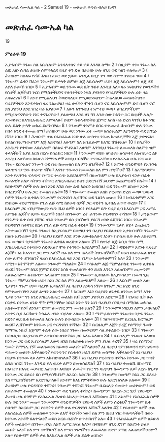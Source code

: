 ﻿
 መጽሐፈ ሳሙኤል ካል - 2 Samuel 19 - መጽሐፍ ቅዱስ ብሉይ ኪዳን
# መጽሐፈ ሳሙኤል ካል
19
### ምዕራፍ 19
ኢዮአብም ንጉሡ ስለ አቤሴሎም እንዳለቀሰና ዋይ ዋይ እንዳለ ሰማ።
2 ፤ በዚያም ቀን። ንጉሡ ስለ ልጁ አዘነ ሲባል ሕዝቡ ሰምቶአልና የዚያ ቀን ድል በሕዝቡ ሁሉ ዘንድ ወደ ኀዘን ተለወጠ።
3 ፤ ሕዝቡም ከሰልፍ የሸሸ ሕዝብ አፍሮ ወደ ኋላው እንዲል በዚያ ቀን ወደ ከተማ ተሰርቆ ገባ።
4 ፤ ንጉሡም ፊቱን ሸፈነ፥ ንጉሡም በታላቅ ድምፅ። ልጄ አቤሴሎም ሆይ፥ ልጄ አቤሴሎም፥ ልጄ ሆይ እያለ ይጮኽ ነበር።
5 ፤ ኢዮአብም ወደ ንጉሡ ወደ ቤት ገብቶ እንዲህ አለ። ዛሬ ነፍስህንና የወንዶችና የሴቶች ልጆችህን ነፍስ የሚስቶችህንና የቁባቶችህን ነፍስ ያዳኑትን የባሪያዎችህን ሁሉ ፊት ዛሬ አሳፍረሃል፤
6 ፤ አንተ የሚጠሉህን ትወድዳለህ፥ የሚወድዱህንም ትጠላለህ። መሳፍንትህንና ባሪያዎችህን እንዳታስብ ዛሬ ገልጠሃል፤ ዛሬ ሁላችን ሞተን ቢሆን ኖር አቤሴሎምም ድኖ ቢሆን ኖሮ ደስ ያሰኘህ እንደ ነበረ ዛሬ አያለሁ።
7 ፤ አሁን እንግዲህ ተነሥተህ ውጣ፥ ለባሪያዎችህም የሚያጽናናቸውን ነገር ተናገራቸው፤ ያልወጣህ እንደ ሆነ ግን አንድ ሰው ከአንተ ጋር በዚህች ሌሊት እንዳይቀር በእግዚአብሔር እምላለሁ፤ ይህም ከብላቴናነትህ ጀምሮ እስከ ዛሬ ድረስ ካገኘህ ክፉ ነገር ሁሉ ይልቅ ታላቅ መከራ ይሆንብሃል።
8 ፤ ንጉሡም ተነሥቶ በበሩ ተቀመጠ፤ ሕዝቡም ሁሉ ንጉሡ በበሩ እንደ ተቀመጠ ሰማ፤ ሕዝቡም ሁሉ ወደ ንጉሡ ፊት መጣ። እስራኤልም እያንዳንዱ ወደ ድንኳኑ ሸሽቶ ነበር።
9 ፤ ሕዝቡም ሁሉ በእስራኤል ነገድ ሁሉ ውስጥ። ንጉሡ ከጠላቶቻችን እጅ ታድጎናል፥ ከፍልስጥኤማውያንም እጅ አድኖናል፤ አሁንም ስለ አቤሴሎም ከአገር ሸሽቶአል።
10 ፤ በላያችን እንዲሆን የቀባነው አቤሴሎም በሰልፍ ሞቶአል፤ አሁንም እንግዲህ ንጉሡን ለመመለስ ስለምን ዝም ትላላችሁ? እያለ እርስ በርሱ ይከራከር ነበር።
11 ፤ ንጉሡም ዳዊት ለካህናቱ ለሳዶቅና ለአብያታር ልኮ እንዲህ አላቸው። ለይሁዳ ሽማግሌዎች እንዲህ ብላችሁ ተናገሩአቸው። የእስራኤል ሁሉ ነገር ወደ ንጉሡ ደርሶአልና ንጉሡን ወደ ቤቱ ከመመለስ ስለ ምን ዘገያችሁ?
12 ፤ እናንተ ወንድሞቼ፥ የአጥንቴ ፍላጭና የሥጋዬ ቍራጭ ናችሁ፤ እናንተ ንጉሡን ከመመለስ ስለ ምን ዘገያችሁ?
13 ፤ ለአሜሳይም። አንተ የአጥንቴ ፍላጭና የሥጋዬ ቍራጭ አይደለህምን? በዘመንህም ሁሉ በኢዮአብ ፋንታ በፊቴ የሠራዊት አለቃ ሳትሆን ብትቀር እግዚአብሔር ይህን ያድርግብኝ ይህንም ይጨምርብኝ በሉት።
14 ፤ የይሁዳንም ሰዎች ሁሉ ልብ እንደ አንድ ሰው ልብ አድርጎ አዘነበለ፤ ወደ ንጉሡም ልከው። አንተ ከባሪያዎችህ ሁሉ ጋር ተመለስ አሉት።
15 ፤ ንጉሡም ተመልሶ እስከ ዮርዳኖስ ድረስ መጣ። የይሁዳ ሰዎች ንጉሡን ሊቀበሉ ንጉሡንም ዮርዳኖስን ሊያሻግሩ ወደ ጌልገላ መጡ።
16 ፤ ከብራቂምም አገር የነበረው ብንያማዊው የጌራ ልጅ ሳሚ ከይሁዳ ሰዎች ጋር ዳዊትን ሊቀበል ፈጥኖ ወረደ።
17 ፤ ከእርሱም ጋር ብንያማውያን የሆኑ ሺህ ሰዎች ነበሩ፥ የሳኦልም ቤት ባሪያ ሲባ ከእርሱም ጋር አሥራ አምስቱ ልጆችና ሀያው ባሪያዎች ነበሩ፤ በንጉሡም ፊት ፈጥነው ዮርዳኖስን ተሻገሩ።
18 ፤ ታንኳውም የንጉሥን ቤተ ሰብ ያሻግር ዘንድ ንጉሡም ደስ ያሰኘውን ያደርግ ዘንድ ይሸጋገር ነበር። ንጉሡም ዮርዳኖስን ከተሻገረ በኋላ የጌራ ልጅ ሳሚ በፊቱ ተደፋ።
19 ፤ ንጉሡንም። ጌታዬ ሆይ፥ ኃጢአቴን አትቍጠርብኝ፤ ጌታዬ ንጉሡ፥ ከኢየሩሳሌም በወጣህ ቀን ባሪያህ የበደልሁህን አታስብብኝ፥ ንጉሡም በልቡ አያኑረው።
20 ፤ ባሪያህ በደለኛ እንደ ሆንሁ አውቄአለሁና እነሆ፥ ከዮሴፍ ቤት ሁሉ አስቀድሜ ዛሬ መጣሁ፥ ጌታዬንም ንጉሡን ልቀበል ወረድሁ አለው።
21 ፤ የጽሩያ ልጅ አቢሳ ግን። ሳሚ እግዚአብሔር የቀባውን ሰድቦአልና ሞት የተገባው አይደለምን? አለ።
22 ፤ ዳዊትም። እናንተ የጽሩያ ልጆች፥ እኔ ከእናንተ ጋር ምን አለኝ? ዛሬ ስለ ምን ጠላቶች ትሆኑብኛላችሁ? ዛሬስ በእስራኤል ዘንድ ሰው ሊሞት ይገባልን? ዛሬስ በእስራኤል ላይ እንደ ነገሥሁ አላወቅሁምን? አለ።
23 ፤ ንጉሡም ሳሚን። አትሞትም አለው። ንጉሡም ማለለት።
24 ፤ የሳኦልም ልጅ ሜምፊቦስቴ ንጉሡን ሊቀበል ወረደ፤ ንጉሡም ከሄደ ጀምሮ በደኅና እስከ ተመለሰበት ቀን ድረስ እግሩን አልጠገነም፥ ጢሙንም አልቈረጠም፥ ልብሱንም አላጠበም ነበር።
25 ፤ ንጉሡም ሊቀበለው ከኢየሩሳሌም በመጣ ጊዜ ንጉሡ። ሜምፊቦስቴ ሆይ፥ ከእኔ ጋር ስለ ምን አልወጣህም? አለው።
26 ፤ እርሱም መልሶ አለ። ጌታዬን፥ ንጉሥ ሆይ፥ ባሪያዬ አታለለኝ፤ እኔ ባሪያህ አንካሳ ነኝና። ከንጉሥ ጋር እሄድ ዘንድ የምቀመጥበትን አህያ ልጫን አልሁት።
27 ፤ እርሱም እኔን ባሪያህን ለጌታዬ ለንጉሡ አማ፤ አንተ ጌታዬ ንጉሥ ግን እንደ እግዚአብሔር መልአክ ነህ፤ ደስም ያሰኘህን አድርግ።
28 ፤ የአባቴ ቤት ሁሉ በጌታዬ በንጉሡ ዘንድ ሞት የሚገባቸው ነበሩ፤ አንተ ግን እኔን ባሪያህን በገበታህ በሚበሉ መካከል አስቀመጥኸኝ፤ ለንጉሥ ደግሞ ለመናገር ምን መብት አለኝ?
29 ፤ ንጉሡም። ነገርህን ለምን ታበዛለህ? አንተና ሲባ እርሻውን ትካፈሉ ዘንድ ብያለሁ አለው።
30 ፤ ሜምፊቦስቴም ንጉሡን። ጌታዬ ንጉሡ በደኅና ወደ ቤቱ ከተመለሰ እርሱ ሁሉን ይውሰደው አለው።
31 ፤ ገለዓዳዊውም ቤርዜሊ ከሮግሊም ወረደ፤ ሊሸኘውም ከንጉሡ ጋር ዮርዳኖስን ተሻገረ።
32 ፤ ቤርዜሊም እጅግ ያረጀ የሰማንያ ዓመት ሽማግሌ ነበረ፤ እጅግም ትልቅ ሰው ነበረና ንጉሡ በመሃናይም ሳለ ይቀልበው ነበር።
33 ፤ ንጉሡም ቤርዜሊን። በኢየሩሳሌም እቀልብህ ዘንድ ከእኔ ጋር እለፍ አለው።
34 ፤ ቤርዜሊም ንጉሡን አለው። ከንጉሡ ጋር ወደ ኢየሩሳሌም እወጣ ዘንድ ከሕይወቴ ዘመን ምን ያህል ቀረኝ?
35 ፤ ዛሬ የሰማንያ ዓመት ሽማግሌ ነኝ፤ መልካሙንና ክፉውን መለየት እችላለሁን? እኔ ባሪያህ የምበላውንና የምጠጣውን ጣዕሙን መለየት እችላለሁን? የወንዱንና የሴቲቱን ዘፈን ድምፅ መስማት እችላለሁን? እኔ ባሪያህ በጌታዬ በንጉሡ ላይ ለምን እከብድብሃለሁ?
36 ፤ እኔ ባሪያህ ዮርዳኖስን ተሻግሬ ከንጉሡ ጋር ጥቂት ልሄድ ነበር፤ ንጉሡ እንዲህ ያለ ወረታ ለምን ይመልስልኛል?
37 ፤ እኔ ባሪያህ ተመልሼ በከተማዬ በአባቴና በእናቴ መቃብር አጠገብ፥ እባክህ፥ ልሙት። ነገር ግን ባሪያህን ከመዓምን እይ፤ እርሱ ከጌታዬ ከንጉሡ ጋር ይለፍ፥ ደስ የሚያሰኝህንም ለእርሱ አድርግ።
38 ፤ ንጉሡም። ከመዓም ከእኔ ጋር ይለፍ፥ ደስ የሚያሰኝህንም አደርግለታለሁ፤ አንተም ከእኔ የምትሻውን ሁሉ አደርግልሃለሁ አለው።
39 ፤ ሕዝቡም ሁሉ ዮርዳኖስን ተሻገረ፥ ንጉሡም ተሻገረ፤ ንጉሡም ቤርዜሊን ሳመው፥ መረቀውም፤ ወደ ስፍራውም ተመለሰ።
40 ፤ ንጉሡም ወደ ጌልገላ ተሻገረ፥ ከመዓምም ከእርሱ ጋር ሄደ፤ የይሁዳም ሕዝብ ሁሉ ደግሞም የእስራኤል ሕዝብ እኩሌታ ንጉሡን አሻገረው።
41 ፤ እነሆም፥ የእስራኤል ሰዎች ሁሉ ወደ ንጉሥ መጡ፥ ንጉሡንም። ወንድሞቻችን የይሁዳ ሰዎች ለምን ሰረቁህ? ንጉሡንም ቤተ ሰቡንም ከእርሱም ጋር የዳዊትን ሰዎች ሁሉ ዮርዳኖስን አሻገሩ? አሉት።
42 ፤ የይሁዳም ሰዎች ሁሉ ለእስራኤል ሰዎች መልሰው። ንጉሡ ለእኛ ቅርባችን ነው፤ ስለ ምን በዚህ ነገር ትቈጣላችሁ? በውኑ ከንጉሡ አንዳች በልተናልን? ወይስ እርሱ በረከት ሰጥቶናልን? አሉ።
43 ፤ የእስራኤልም ሰዎች ለይሁዳ ሰዎች መልሰው። በንጉሡ ዘንድ ለእኛ አሥር ክፍል አለን፥ በዳዊትም ዘንድ ደግሞ ከእናንተ ይልቅ መብት አለን፤ ስለ ምን ናቃችሁን? ስለ ምንስ ንጉሣችንን ለመመለስ ቀድሞ ምክር አልጠየቃችሁንም? አሉ። የይሁዳም ሰዎች ቃል ከእስራኤል ሰዎች ቃል ይልቅ ጠነከረ። 
